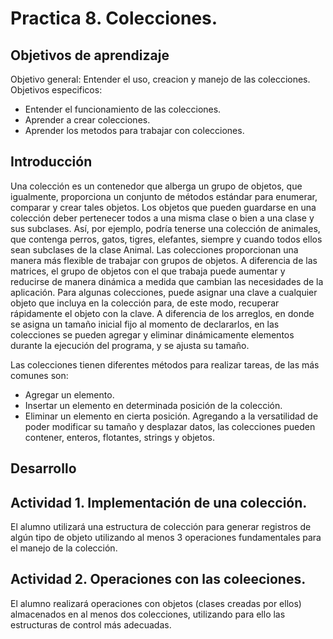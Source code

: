 # Practica 8. Colecciones. 

## Objetivos de aprendizaje
Objetivo general: Entender el uso, creacion y manejo de las colecciones.
Objetivos especificos:
  - Entender el funcionamiento de las colecciones.
  - Aprender a crear colecciones. 
  - Aprender los metodos para trabajar con colecciones.

## Introducción
Una colección es un contenedor que alberga un grupo de objetos, que igualmente,
proporciona un conjunto de métodos estándar para enumerar, comparar y crear tales
objetos.
Los objetos que pueden guardarse en una colección deber pertenecer todos a una misma
clase o bien a una clase y sus subclases. Así, por ejemplo, podría tenerse una colección
de animales, que contenga perros, gatos, tigres, elefantes, siempre y cuando todos ellos
sean subclases de la clase Animal.
Las colecciones proporcionan una manera más flexible de trabajar con grupos de objetos.
A diferencia de las matrices, el grupo de objetos con el que trabaja puede aumentar y
reducirse de manera dinámica a medida que cambian las necesidades de la aplicación.
Para algunas colecciones, puede asignar una clave a cualquier objeto que incluya en la
colección para, de este modo, recuperar rápidamente el objeto con la clave.
A diferencia de los arreglos, en donde se asigna un tamaño inicial fijo al momento de
declararlos, en las colecciones se pueden agregar y eliminar dinámicamente elementos
durante la ejecución del programa, y se ajusta su tamaño.

Las colecciones tienen diferentes métodos para realizar tareas, de las más comunes son:
  - Agregar un elemento.
  - Insertar un elemento en determinada posición de la colección.
  - Eliminar un elemento en cierta posición.
Agregando a la versatilidad de poder modificar su tamaño y desplazar datos, las colecciones
pueden contener, enteros, flotantes, strings y objetos.

## Desarrollo

## Actividad 1. Implementación de una colección.
El alumno utilizará una estructura de colección para generar registros de algún
tipo de objeto utilizando al menos 3 operaciones fundamentales para el manejo
de la colección.

## Actividad 2. Operaciones con las coleeciones.
El alumno realizará operaciones con objetos (clases creadas por ellos)
almacenados en al menos dos colecciones, utilizando para ello las estructuras de
control más adecuadas.
